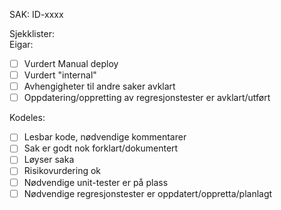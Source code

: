 SAK:
ID-xxxx
  
Sjekklister:  
Eigar:  
- [ ] Vurdert Manual deploy
- [ ] Vurdert "internal"
- [ ] Avhengigheter til andre saker avklart
- [ ] Oppdatering/oppretting av regresjonstester er avklart/utført
  
Kodeles:  
- [ ] Lesbar kode, nødvendige kommentarer
- [ ] Sak er godt nok forklart/dokumentert
- [ ] Løyser saka
- [ ] Risikovurdering ok
- [ ] Nødvendige unit-tester er på plass
- [ ] Nødvendige regresjonstester er oppdatert/oppretta/planlagt